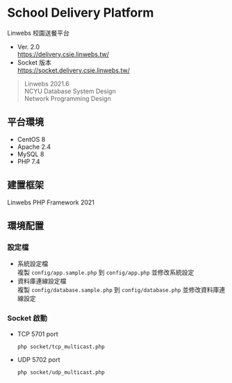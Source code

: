 # School Delivery Platform
Linwebs 校園送餐平台  
* Ver. 2.0  
	https://delivery.csie.linwebs.tw/  
* Socket 版本  
	https://socket.delivery.csie.linwebs.tw/

> Linwebs 2021.6  
> NCYU Database System Design  
> Network Programming Design

## 平台環境
* CentOS 8
* Apache 2.4
* MySQL 8
* PHP 7.4

## 建置框架
Linwebs PHP Framework 2021

## 環境配置
### 設定檔
* 系統設定檔  
	複製 `config/app.sample.php` 到 `config/app.php` 並修改系統設定
* 資料庫連線設定檔   
	複製 `config/database.sample.php` 到 `config/database.php` 並修改資料庫連線設定

### Socket 啟動
* TCP 5701 port  
	```sh
	php socket/tcp_multicast.php
	```
* UDP 5702 port  
	```sh
	php socket/udp_multicast.php
	```
